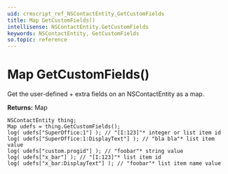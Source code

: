 ```yaml
---
uid: crmscript_ref_NSContactEntity_GetCustomFields
title: Map GetCustomFields()
intellisense: NSContactEntity.GetCustomFields
keywords: NSContactEntity, GetCustomFields
so.topic: reference
---
```


# Map GetCustomFields()

Get the user-defined + extra fields on an NSContactEntity as a map.

**Returns:** Map

```crmscript
NSContactEntity thing;
Map udefs = thing.GetCustomFields();
log( udefs["SuperOffice:1"] ); // "[I:123]"* integer or list item id
log( udefs["SuperOffice:1:DisplayText"] ); // "bla bla"* list item value
log( udefs["custom.progid"] ); // "foobar"* string value
log( udefs["x_bar"] ); // "[I:123]"* list item id
log( udefs["x_bar:DisplayText"] ); // "foobar"* list item name value
```

